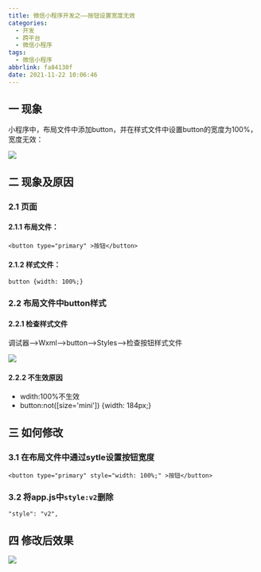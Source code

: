 ```yaml
---
title: 微信小程序开发之——按钮设置宽度无效
categories:
  - 开发
  - 跨平台
  - 微信小程序
tags:
  - 微信小程序
abbrlink: fa84130f
date: 2021-11-22 10:06:46
---
```

## 一 现象

小程序中，布局文件中添加button，并在样式文件中设置button的宽度为100%，宽度无效：

![][1]

<!--more-->

## 二 现象及原因

### 2.1 页面

#### 2.1.1 布局文件：

```
<button type="primary" >按钮</button>
```

#### 2.1.2 样式文件：

```
button {width: 100%;}
```

### 2.2 布局文件中button样式

#### 2.2.1 检查样式文件

调试器——>Wxml——>button——>Styles——>检查按钮样式文件

![][2]

#### 2.2.2 不生效原因

* wdith:100%不生效
* button:not([size='mini']) {width: 184px;}

## 三 如何修改

### 3.1 在布局文件中通过sytle设置按钮宽度

```
<button type="primary" style="width: 100%;" >按钮</button>
```

### 3.2 将app.js中`style:v2`删除

```
"style": "v2",
```

## 四 修改后效果
![][3]




[1]:https://cdn.jsdelivr.net/gh/pgzxc/cdn@master/blog-wechat/wechat-button-width-mini.png
[2]:https://cdn.jsdelivr.net/gh/pgzxc/cdn@master/blog-wechat/wechat-button-wxml-styles.png
[3]:https://cdn.jsdelivr.net/gh/pgzxc/cdn@master/blog-wechat/wechat-button-v2-modify.png
